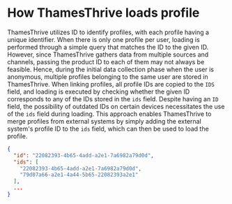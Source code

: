 # How ThamesThrive loads profile

ThamesThrive utilizes ID to identify profiles, with each profile having a unique identifier. When there is only one profile
per user, loading is performed through a simple query that matches the ID to the given ID. However, since ThamesThrive
gathers data from multiple sources and channels, passing the product ID to each of them may not always be feasible.
Hence, during the initial data collection phase when the user is anonymous, multiple profiles belonging to the same user
are stored in ThamesThrive. When linking profiles, all profile IDs are copied to the `IDS` field, and loading is executed by
checking whether the given ID corresponds to any of the IDs stored in the `ids` field. Despite having an `ID` field, the
possibility of outdated IDs on certain devices necessitates the use of the `ids` field during loading. This approach
enables ThamesThrive to merge profiles from external systems by simply adding the external system's profile ID to the `ids`
field, which can then be used to load the profile.

```json title="Example of profile data"
{
  "id": "22082393-4b65-4add-a2e1-7a6982a79d0d",
  "ids": [
    "22082393-4b65-4add-a2e1-7a6982a79d0d",
    "79d07a66-a2e1-4a44-5b65-22082393a2e1"
  ],
  ...
}
```
